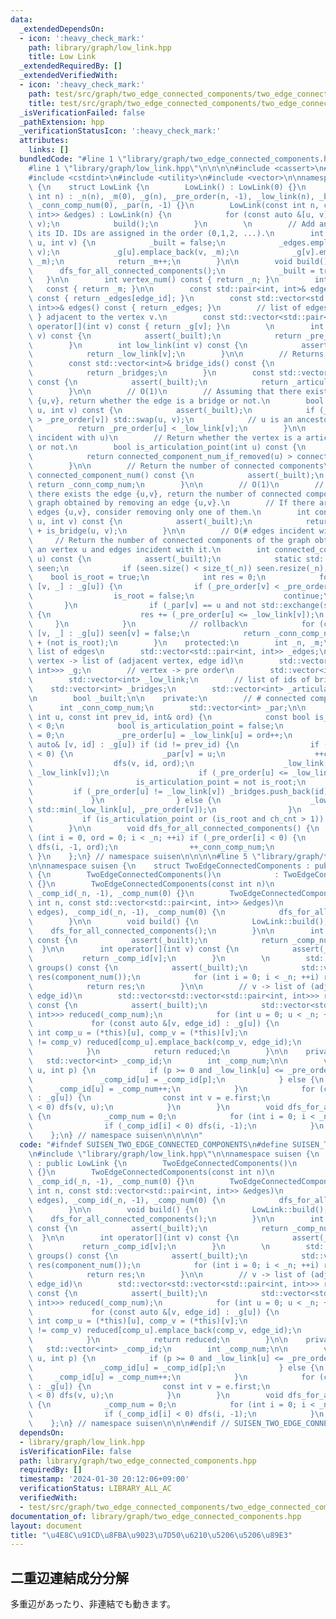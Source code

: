 ```yaml
---
data:
  _extendedDependsOn:
  - icon: ':heavy_check_mark:'
    path: library/graph/low_link.hpp
    title: Low Link
  _extendedRequiredBy: []
  _extendedVerifiedWith:
  - icon: ':heavy_check_mark:'
    path: test/src/graph/two_edge_connected_components/two_edge_connected_components.test.cpp
    title: test/src/graph/two_edge_connected_components/two_edge_connected_components.test.cpp
  _isVerificationFailed: false
  _pathExtension: hpp
  _verificationStatusIcon: ':heavy_check_mark:'
  attributes:
    links: []
  bundledCode: "#line 1 \"library/graph/two_edge_connected_components.hpp\"\n\n\n\n\
    #line 1 \"library/graph/low_link.hpp\"\n\n\n\n#include <cassert>\n#include <cstddef>\n\
    #include <cstdint>\n#include <utility>\n#include <vector>\n\nnamespace suisen\
    \ {\n    struct LowLink {\n        LowLink() : LowLink(0) {}\n        LowLink(const\
    \ int n) : _n(n), _m(0), _g(n), _pre_order(n, -1), _low_link(n), _built(false),\
    \ _conn_comp_num(0), _par(n, -1) {}\n        LowLink(const int n, const std::vector<std::pair<int,\
    \ int>> &edges) : LowLink(n) {\n            for (const auto &[u, v] : edges) add_edge(u,\
    \ v);\n            build();\n        }\n        \n        // Add an edge and return\
    \ its ID. IDs are assigned in the order (0,1,2, ...).\n        int add_edge(int\
    \ u, int v) {\n            _built = false;\n            _edges.emplace_back(u,\
    \ v);\n            _g[u].emplace_back(v, _m);\n            _g[v].emplace_back(u,\
    \ _m);\n            return _m++;\n        }\n\n        void build() {\n      \
    \      dfs_for_all_connected_components();\n            _built = true;\n     \
    \   }\n\n        int vertex_num() const { return _n; }\n        int edge_num()\
    \   const { return _m; }\n\n        const std::pair<int, int>& edge(int edge_id)\
    \ const { return _edges[edge_id]; }\n        const std::vector<std::pair<int,\
    \ int>>& edges() const { return _edges; }\n        // list of edges { u, edge_id\
    \ } adjacent to the vertex v.\n        const std::vector<std::pair<int, int>>&\
    \ operator[](int v) const { return _g[v]; }\n        \n        int pre_order(int\
    \ v) const {\n            assert(_built);\n            return _pre_order[v];\n\
    \        }\n        int low_link(int v) const {\n            assert(_built);\n\
    \            return _low_link[v];\n        }\n\n        // Returns IDs of bridges.\n\
    \        const std::vector<int>& bridge_ids() const {\n            assert(_built);\n\
    \            return _bridges;\n        }\n        const std::vector<int>& articulation_points()\
    \ const {\n            assert(_built);\n            return _articulation_points;\n\
    \        }\n\n        // O(1)\n        // Assuming that there exists the edge\
    \ {u,v}, return whether the edge is a bridge or not.\n        bool is_bridge(int\
    \ u, int v) const {\n            assert(_built);\n            if (_pre_order[u]\
    \ > _pre_order[v]) std::swap(u, v);\n            // u is an ancestor of v\n  \
    \          return _pre_order[u] < _low_link[v];\n        }\n\n        // O(# edges\
    \ incident with u)\n        // Return whether the vertex is a articulation point\
    \ or not.\n        bool is_articulation_point(int u) const {\n            assert(_built);\n\
    \            return connected_component_num_if_removed(u) > connected_component_num();\n\
    \        }\n\n        // Return the number of connected components\n        int\
    \ connected_component_num() const {\n            assert(_built);\n           \
    \ return _conn_comp_num;\n        }\n\n        // O(1)\n        // Assuming that\
    \ there exists the edge {u,v}, return the number of connected components of the\
    \ graph obtained by removing an edge {u,v}.\n        // If there are multiple\
    \ edges {u,v}, consider removing only one of them.\n        int connected_component_num_if_removed(int\
    \ u, int v) const {\n            assert(_built);\n            return _conn_comp_num\
    \ + is_bridge(u, v);\n        }\n\n        // O(# edges incident with u)\n   \
    \     // Return the number of connected components of the graph obtained by removing\
    \ an vertex u and edges incident with it.\n        int connected_component_num_if_removed(int\
    \ u) const {\n            assert(_built);\n            static std::vector<int8_t>\
    \ seen;\n            if (seen.size() < size_t(_n)) seen.resize(_n);\n        \
    \    bool is_root = true;\n            int res = 0;\n            for (const auto&\
    \ [v, _] : _g[u]) {\n                if (_pre_order[v] < _pre_order[u]) {\n  \
    \                  is_root = false;\n                    continue;\n         \
    \       }\n                if (_par[v] == u and not std::exchange(seen[v], true))\
    \ {\n                    res += (_pre_order[u] <= _low_link[v]);\n           \
    \     }\n            }\n            // rollback\n            for (const auto&\
    \ [v, _] : _g[u]) seen[v] = false;\n            return _conn_comp_num - 1 + res\
    \ + (not is_root);\n        }\n    protected:\n        int _n, _m;\n        //\
    \ list of edges\n        std::vector<std::pair<int, int>> _edges;\n        //\
    \ vertex -> list of (adjacent vertex, edge id)\n        std::vector<std::vector<std::pair<int,\
    \ int>>> _g;\n        // vertex -> pre order\n        std::vector<int> _pre_order;\n\
    \        std::vector<int> _low_link;\n        // list of ids of bridges\n    \
    \    std::vector<int> _bridges;\n        std::vector<int> _articulation_points;\n\
    \n        bool _built;\n\n    private:\n        // # connected components\n  \
    \      int _conn_comp_num;\n        std::vector<int> _par;\n\n        void dfs(const\
    \ int u, const int prev_id, int& ord) {\n            const bool is_root = prev_id\
    \ < 0;\n            bool is_articulation_point = false;\n            int ch_cnt\
    \ = 0;\n            _pre_order[u] = _low_link[u] = ord++;\n            for (const\
    \ auto& [v, id] : _g[u]) if (id != prev_id) {\n                if (_pre_order[v]\
    \ < 0) {\n                    _par[v] = u;\n                    ++ch_cnt;\n  \
    \                  dfs(v, id, ord);\n                    _low_link[u] = std::min(_low_link[u],\
    \ _low_link[v]);\n                    if (_pre_order[u] <= _low_link[v]) {\n \
    \                       is_articulation_point = not is_root;\n               \
    \         if (_pre_order[u] != _low_link[v]) _bridges.push_back(id);\n       \
    \             }\n                } else {\n                    _low_link[u] =\
    \ std::min(_low_link[u], _pre_order[v]);\n                }\n            }\n \
    \           if (is_articulation_point or (is_root and ch_cnt > 1)) _articulation_points.push_back(u);\n\
    \        }\n\n        void dfs_for_all_connected_components() {\n            for\
    \ (int i = 0, ord = 0; i < _n; ++i) if (_pre_order[i] < 0) {\n               \
    \ dfs(i, -1, ord);\n                ++_conn_comp_num;\n            }\n       \
    \ }\n    };\n} // namespace suisen\n\n\n\n#line 5 \"library/graph/two_edge_connected_components.hpp\"\
    \n\nnamespace suisen {\n    struct TwoEdgeConnectedComponents : public LowLink\
    \ {\n        TwoEdgeConnectedComponents()\n            : TwoEdgeConnectedComponents(0)\
    \ {}\n        TwoEdgeConnectedComponents(const int n)\n            : LowLink(n),\
    \ _comp_id(_n, -1), _comp_num(0) {}\n        TwoEdgeConnectedComponents(const\
    \ int n, const std::vector<std::pair<int, int>> &edges)\n            : LowLink(n,\
    \ edges), _comp_id(_n, -1), _comp_num(0) {\n            dfs_for_all_connected_components();\n\
    \        }\n\n        void build() {\n            LowLink::build();\n        \
    \    dfs_for_all_connected_components();\n        }\n\n        int component_num()\
    \ const {\n            assert(_built);\n            return _comp_num;\n      \
    \  }\n\n        int operator[](int v) const {\n            assert(_built);\n \
    \           return _comp_id[v];\n        }\n        \n        std::vector<std::vector<int>>\
    \ groups() const {\n            assert(_built);\n            std::vector<std::vector<int>>\
    \ res(component_num());\n            for (int i = 0; i < _n; ++i) res[_comp_id[i]].push_back(i);\n\
    \            return res;\n        }\n\n        // v -> list of (adjacent_vertex,\
    \ edge_id)\n        std::vector<std::vector<std::pair<int, int>>> reduced_forest()\
    \ const {\n            assert(_built);\n            std::vector<std::vector<std::pair<int,\
    \ int>>> reduced(_comp_num);\n            for (int u = 0; u < _n; ++u) {\n   \
    \             for (const auto &[v, edge_id] : _g[u]) {\n                    const\
    \ int comp_u = (*this)[u], comp_v = (*this)[v];\n                    if (comp_u\
    \ != comp_v) reduced[comp_u].emplace_back(comp_v, edge_id);\n                }\n\
    \            }\n            return reduced;\n        }\n\n    private:\n     \
    \   std::vector<int> _comp_id;\n        int _comp_num;\n\n        void dfs(int\
    \ u, int p) {\n            if (p >= 0 and _low_link[u] <= _pre_order[p]) {\n \
    \               _comp_id[u] = _comp_id[p];\n            } else {\n           \
    \     _comp_id[u] = _comp_num++;\n            }\n            for (const auto &e\
    \ : _g[u]) {\n                const int v = e.first;\n                if (_comp_id[v]\
    \ < 0) dfs(v, u);\n            }\n        }\n        void dfs_for_all_connected_components()\
    \ {\n            _comp_num = 0;\n            for (int i = 0; i < _n; ++i) {\n\
    \                if (_comp_id[i] < 0) dfs(i, -1);\n            }\n        }\n\
    \    };\n} // namespace suisen\n\n\n\n"
  code: "#ifndef SUISEN_TWO_EDGE_CONNECTED_COMPONENTS\n#define SUISEN_TWO_EDGE_CONNECTED_COMPONENTS\n\
    \n#include \"library/graph/low_link.hpp\"\n\nnamespace suisen {\n    struct TwoEdgeConnectedComponents\
    \ : public LowLink {\n        TwoEdgeConnectedComponents()\n            : TwoEdgeConnectedComponents(0)\
    \ {}\n        TwoEdgeConnectedComponents(const int n)\n            : LowLink(n),\
    \ _comp_id(_n, -1), _comp_num(0) {}\n        TwoEdgeConnectedComponents(const\
    \ int n, const std::vector<std::pair<int, int>> &edges)\n            : LowLink(n,\
    \ edges), _comp_id(_n, -1), _comp_num(0) {\n            dfs_for_all_connected_components();\n\
    \        }\n\n        void build() {\n            LowLink::build();\n        \
    \    dfs_for_all_connected_components();\n        }\n\n        int component_num()\
    \ const {\n            assert(_built);\n            return _comp_num;\n      \
    \  }\n\n        int operator[](int v) const {\n            assert(_built);\n \
    \           return _comp_id[v];\n        }\n        \n        std::vector<std::vector<int>>\
    \ groups() const {\n            assert(_built);\n            std::vector<std::vector<int>>\
    \ res(component_num());\n            for (int i = 0; i < _n; ++i) res[_comp_id[i]].push_back(i);\n\
    \            return res;\n        }\n\n        // v -> list of (adjacent_vertex,\
    \ edge_id)\n        std::vector<std::vector<std::pair<int, int>>> reduced_forest()\
    \ const {\n            assert(_built);\n            std::vector<std::vector<std::pair<int,\
    \ int>>> reduced(_comp_num);\n            for (int u = 0; u < _n; ++u) {\n   \
    \             for (const auto &[v, edge_id] : _g[u]) {\n                    const\
    \ int comp_u = (*this)[u], comp_v = (*this)[v];\n                    if (comp_u\
    \ != comp_v) reduced[comp_u].emplace_back(comp_v, edge_id);\n                }\n\
    \            }\n            return reduced;\n        }\n\n    private:\n     \
    \   std::vector<int> _comp_id;\n        int _comp_num;\n\n        void dfs(int\
    \ u, int p) {\n            if (p >= 0 and _low_link[u] <= _pre_order[p]) {\n \
    \               _comp_id[u] = _comp_id[p];\n            } else {\n           \
    \     _comp_id[u] = _comp_num++;\n            }\n            for (const auto &e\
    \ : _g[u]) {\n                const int v = e.first;\n                if (_comp_id[v]\
    \ < 0) dfs(v, u);\n            }\n        }\n        void dfs_for_all_connected_components()\
    \ {\n            _comp_num = 0;\n            for (int i = 0; i < _n; ++i) {\n\
    \                if (_comp_id[i] < 0) dfs(i, -1);\n            }\n        }\n\
    \    };\n} // namespace suisen\n\n\n#endif // SUISEN_TWO_EDGE_CONNECTED_COMPONENTS\n"
  dependsOn:
  - library/graph/low_link.hpp
  isVerificationFile: false
  path: library/graph/two_edge_connected_components.hpp
  requiredBy: []
  timestamp: '2024-01-30 20:12:06+09:00'
  verificationStatus: LIBRARY_ALL_AC
  verifiedWith:
  - test/src/graph/two_edge_connected_components/two_edge_connected_components.test.cpp
documentation_of: library/graph/two_edge_connected_components.hpp
layout: document
title: "\u4E8C\u91CD\u8FBA\u9023\u7D50\u6210\u5206\u5206\u89E3"
---
```

## 二重辺連結成分分解

多重辺があったり、非連結でも動きます。
